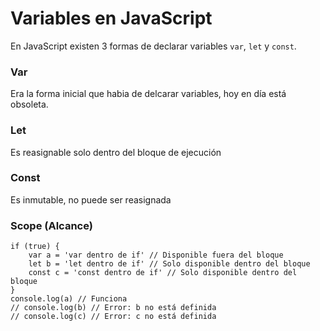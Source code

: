 # Variables en JavaScript

En JavaScript existen 3 formas de declarar variables `var`, `let` y `const`.

### Var
Era la forma inicial que habia de delcarar variables, hoy en día está obsoleta.

### Let
Es reasignable solo dentro del bloque de ejecución

### Const
Es inmutable, no puede ser reasignada

### Scope (Alcance)
```
if (true) {
    var a = 'var dentro de if' // Disponible fuera del bloque
    let b = 'let dentro de if' // Solo disponible dentro del bloque
    const c = 'const dentro de if' // Solo disponible dentro del bloque
}
console.log(a) // Funciona
// console.log(b) // Error: b no está definida
// console.log(c) // Error: c no está definida